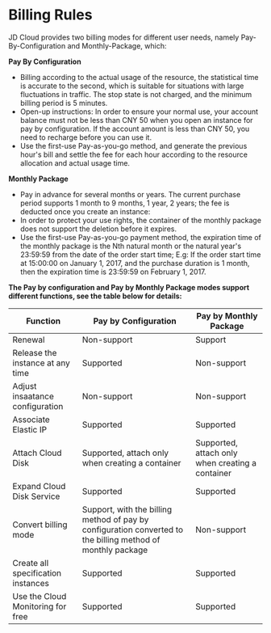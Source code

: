 
# Billing Rules

JD Cloud provides two billing modes for different user needs, namely Pay-By-Configuration and Monthly-Package, which:

**Pay By Configuration**

- Billing according to the actual usage of the resource, the statistical time is accurate to the second, which is suitable for situations with large fluctuations in traffic. The stop state is not charged, and the minimum billing period is 5 minutes.
- Open-up instructions: In order to ensure your normal use, your account balance must not be less than CNY 50 when you open an instance for pay by configuration. If the account amount is less than CNY 50, you need to recharge before you can use it.
- Use the first-use Pay-as-you-go method, and generate the previous hour's bill and settle the fee for each hour according to the resource allocation and actual usage time.

**Monthly Package**
- Pay in advance for several months or years. The current purchase period supports 1 month to 9 months, 1 year, 2 years; the fee is deducted once you create an instance:
- In order to protect your use rights, the container of the monthly package does not support the deletion before it expires.
- Use the first-use Pay-as-you-go payment method, the expiration time of the monthly package is the Nth natural month or the natural year's 23:59:59 from the date of the order start time; E.g: If the order start time at 15:00:00 on January 1, 2017, and the purchase duration is 1 month, then the expiration time is 23:59:59 on February 1, 2017.

**The Pay by configuration and Pay by Monthly Package modes support different functions, see the table below for details:**

Function     | Pay by Configuration |Pay by Monthly Package
-------- | ---|----
Renewal | Non-support|Support
Release the instance at any time  | Supported|Non-support
Adjust insaatance configuration     | Non-support|Non-support
Associate Elastic IP     | Supported| Supported
Attach Cloud Disk   | Supported, attach only when creating a container | Supported, attach only when creating a container 
Expand Cloud Disk Service     | Supported| Supported
Convert billing mode |Support, with the billing method of pay by configuration converted to the billing method of monthly package    | Non-support
Create all specification instances     | Supported  | Supported
Use the Cloud Monitoring for free     | Supported| Supported

